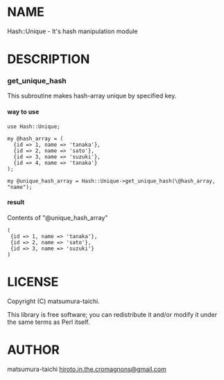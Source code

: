 # NAME

Hash::Unique - It's hash manipulation module

# DESCRIPTION

### get\_unique\_hash

This subroutine makes hash-array unique by specified key.

#### way to use

    use Hash::Unique;

    my @hash_array = (
      {id => 1, name => 'tanaka'},
      {id => 2, name => 'sato'},
      {id => 3, name => 'suzuki'},
      {id => 4, name => 'tanaka'}
    );

    my @unique_hash_array = Hash::Unique->get_unique_hash(\@hash_array, "name");

#### result

Contents of "@unique\_hash\_array"

    (
     {id => 1, name => 'tanaka'},
     {id => 2, name => 'sato'},
     {id => 3, name => 'suzuki'}
    )

# LICENSE

Copyright (C) matsumura-taichi.

This library is free software; you can redistribute it and/or modify
it under the same terms as Perl itself.

# AUTHOR

matsumura-taichi <hiroto.in.the.cromagnons@gmail.com>
